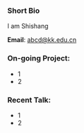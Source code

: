 ### Short Bio
I am Shishang

**Email**: abcd@kk.edu.cn	


### On-going Project:

- 1
- 2

### Recent Talk:

- 1
- 2
